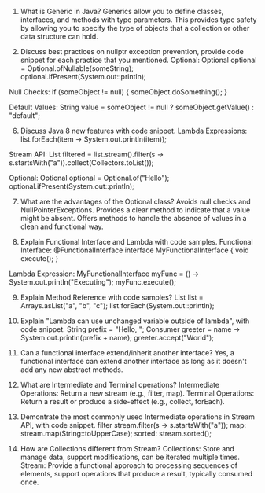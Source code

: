 1. What is Generic in Java?
Generics allow you to define classes, interfaces, and methods with type parameters. This provides type safety by allowing you to specify the type of objects that a collection or other data structure can hold.

5.  Discuss best practices on nullptr exception prevention, provide code snippet for each practice that you mentioned.
Optional:
Optional<String> optional = Optional.ofNullable(someString);
optional.ifPresent(System.out::println);

Null Checks:
if (someObject != null) {
    someObject.doSomething();
}

Default Values:
String value = someObject != null ? someObject.getValue() : "default";

6.  Discuss Java 8 new features with code snippet.
Lambda Expressions:
list.forEach(item -> System.out.println(item));

Stream API:
List<String> filtered = list.stream().filter(s -> s.startsWith("a")).collect(Collectors.toList());

Optional:
Optional<String> optional = Optional.of("Hello");
optional.ifPresent(System.out::println);


7.  What are the advantages of the Optional class?
Avoids null checks and NullPointerExceptions.
Provides a clear method to indicate that a value might be absent.
Offers methods to handle the absence of values in a clean and functional way.

8.  Explain Functional Interface and Lambda with code samples.
Functional Interface:
@FunctionalInterface
interface MyFunctionalInterface {
    void execute();
}

Lambda Expression:
MyFunctionalInterface myFunc = () -> System.out.println("Executing");
myFunc.execute();

9.  Explain Method Reference with code samples?
List<String> list = Arrays.asList("a", "b", "c");
list.forEach(System.out::println);

10.  Explain "Lambda can use unchanged variable outside of lambda", with code snippet.
String prefix = "Hello, ";
Consumer<String> greeter = name -> System.out.println(prefix + name);
greeter.accept("World");


11.  Can a functional interface extend/inherit another interface?
Yes, a functional interface can extend another interface as long as it doesn't add any new abstract methods.

12.  What are Intermediate and Terminal operations?
Intermediate Operations: Return a new stream (e.g., filter, map).
Terminal Operations: Return a result or produce a side-effect (e.g., collect, forEach).

13.  Demontrate the most commonly used Intermediate operations in Stream API, with code snippet.
filter
stream.filter(s -> s.startsWith("a"));
map:
stream.map(String::toUpperCase);
sorted:
stream.sorted();

14.  How are Collections different from Stream?
Collections: Store and manage data, support modifications, can be iterated multiple times.
Stream: Provide a functional approach to processing sequences of elements, support operations that produce a result, typically consumed once.